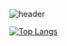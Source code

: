 ![header](https://capsule-render.vercel.app/api?type=venom&color=random&text=Abyssmash&animation=twinkling&fontsize=40&fontColor=FF9BF5&desc=Hello,Stranger?&descSize=20&descAlign=70&descAlignY=80)

[![Top Langs](https://github-readme-stats.vercel.app/api/top-langs/?username=anuraghazra&layout=donut)](https://github.com/anuraghazra/github-readme-stats)

